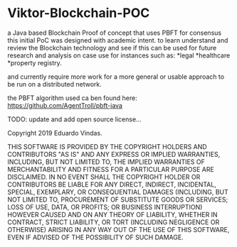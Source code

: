 # Viktor-Blockchain-POC
a Java based Blockchain Proof of concept that uses PBFT for consensus this initial PoC was designed with academic intent. to learn understand and review the Blockchain technology and see if this can be used for future research and analysis on case use for instances such as: 
*legal
*healthcare
*property registry. 

and currently require more work for a more general or usable approach to be run on a distributed network. 

the PBFT algorithm used ca ben found here: 
https://github.com/AgentTroll/pbft-java

TODO: update and add open source license... 

Copyright 2019 Eduardo Vindas.

THIS SOFTWARE IS PROVIDED BY THE COPYRIGHT HOLDERS AND CONTRIBUTORS "AS IS" AND ANY EXPRESS OR IMPLIED WARRANTIES, INCLUDING, BUT NOT LIMITED TO, THE IMPLIED WARRANTIES OF MERCHANTABILITY AND FITNESS FOR A PARTICULAR PURPOSE ARE DISCLAIMED. IN NO EVENT SHALL THE COPYRIGHT HOLDER OR CONTRIBUTORS BE LIABLE FOR ANY DIRECT, INDIRECT, INCIDENTAL, SPECIAL, EXEMPLARY, OR CONSEQUENTIAL DAMAGES (INCLUDING, BUT NOT LIMITED TO, PROCUREMENT OF SUBSTITUTE GOODS OR SERVICES; LOSS OF USE, DATA, OR PROFITS; OR BUSINESS INTERRUPTION) HOWEVER CAUSED AND ON ANY THEORY OF LIABILITY, WHETHER IN CONTRACT, STRICT LIABILITY, OR TORT (INCLUDING NEGLIGENCE OR OTHERWISE) ARISING IN ANY WAY OUT OF THE USE OF THIS SOFTWARE, EVEN IF ADVISED OF THE POSSIBILITY OF SUCH DAMAGE.

